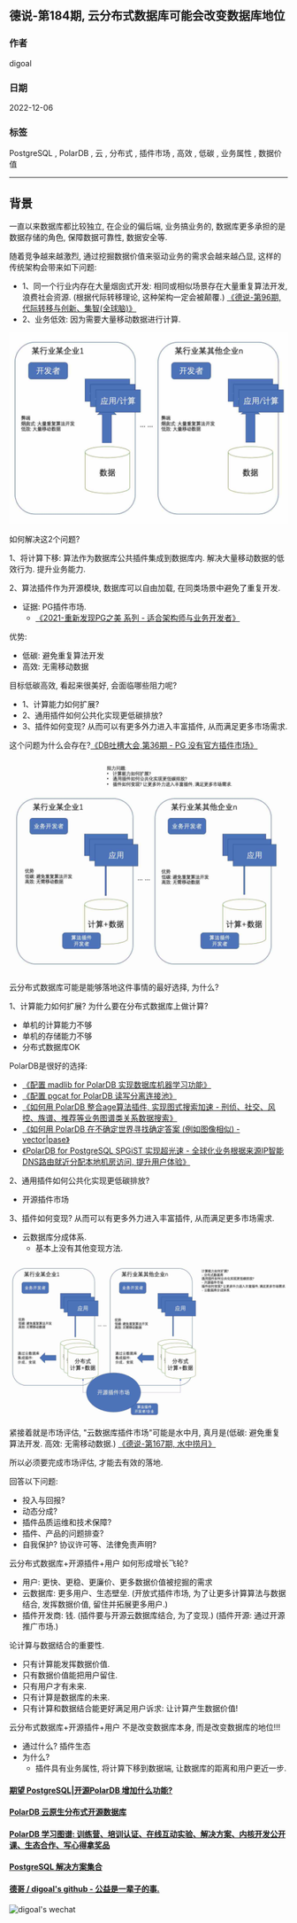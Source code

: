 ## 德说-第184期, 云分布式数据库可能会改变数据库地位   
                                            
### 作者                                            
digoal                                            
                                            
### 日期                                            
2022-12-06                                         
                                            
### 标签                                            
PostgreSQL , PolarDB , 云 , 分布式 , 插件市场 , 高效 , 低碳 , 业务属性 , 数据价值                     
                                            
----                                            
                                            
## 背景    
一直以来数据库都比较独立, 在企业的偏后端, 业务搞业务的, 数据库更多承担的是数据存储的角色, 保障数据可靠性, 数据安全等.    
  
随着竞争越来越激烈, 通过挖掘数据价值来驱动业务的需求会越来越凸显, 这样的传统架构会带来如下问题:    
- 1、同一个行业内存在大量烟囱式开发: 相同或相似场景存在大量重复算法开发, 浪费社会资源. (根据代际转移理论, 这种架构一定会被颠覆.)  [《德说-第96期, 代际转移与创新、集智(全球脑)》](../202205/20220514_03.md)    
- 2、业务低效: 因为需要大量移动数据进行计算.    
  
![pic](20221206_01_pic_001.jpg)    
  
如何解决这2个问题?    
  
1、将计算下移: 算法作为数据库公共插件集成到数据库内. 解决大量移动数据的低效行为. 提升业务能力.    
  
2、算法插件作为开源模块, 数据库可以自由加载, 在同类场景中避免了重复开发.   
- 证据:  PG插件市场.    
    - [《2021-重新发现PG之美 系列 - 适合架构师与业务开发者》](../202105/20210526_02.md)    
  
优势:   
- 低碳: 避免重复算法开发  
- 高效: 无需移动数据  
  
  
目标低碳高效, 看起来很美好, 会面临哪些阻力呢?       
- 1、计算能力如何扩展?  
- 2、通用插件如何公共化实现更低碳排放?  
- 3、插件如何变现? 从而可以有更多外力进入丰富插件, 从而满足更多市场需求.    
   
这个问题为什么会存在?[《DB吐槽大会,第36期 - PG 没有官方插件市场》](../202109/20210904_05.md)  
  
![pic](20221206_01_pic_002.jpg)    
  
云分布式数据库可能是能够落地这件事情的最好选择, 为什么?   
  
1、计算能力如何扩展? 为什么要在分布式数据库上做计算?    
- 单机的计算能力不够  
- 单机的存储能力不够  
- 分布式数据库OK  
  
PolarDB是很好的选择:  
- [《配置 madlib for PolarDB 实现数据库机器学习功能》](../202212/20221202_03.md)  
- [《配置 pgcat for PolarDB 读写分离连接池》](../202212/20221202_02.md)  
- [《如何用 PolarDB 整合age算法插件, 实现图式搜索加速 - 刑侦、社交、风控、族谱、推荐等业务图谱类关系数据搜索》](../202212/20221202_01.md)  
- [《如何用 PolarDB 在不确定世界寻找确定答案 (例如图像相似) - vector|pase》](../202212/20221201_02.md)  
- [《PolarDB for PostgreSQL SPGiST 实现超光速 - 全球化业务根据来源IP智能DNS路由就近分配本地机房访问, 提升用户体验》](../202211/20221130_01.md)  
  
2、通用插件如何公共化实现更低碳排放?  
- 开源插件市场  
  
3、插件如何变现? 从而可以有更多外力进入丰富插件, 从而满足更多市场需求.    
- 云数据库分成体系.  
    - 基本上没有其他变现方法.  
  
  
![pic](20221206_01_pic_003.jpg)    
  
  
紧接着就是市场评估, "云数据库插件市场"可能是水中月, 真月是(低碳: 避免重复算法开发. 高效: 无需移动数据.)   [《德说-第167期, 水中捞月》](../202210/20221027_01.md)    
  
所以必须要完成市场评估, 才能去有效的落地.    
  
回答以下问题:   
- 投入与回报?   
- 动态分成?   
- 插件品质运维和技术保障?   
- 插件、产品的问题排查?   
- 自我保护? 协议许可等、法律免责声明?   
  
  
  
云分布式数据库+开源插件+用户 如何形成增长飞轮?    
- 用户: 更快、更稳、更廉价、更多数据价值被挖掘的需求      
- 云数据库: 更多用户、生态壁垒.  (开放式插件市场, 为了让更多计算算法与数据结合, 发挥数据价值, 留住并拓展更多用户.)   
- 插件开发商: 钱. (插件要与开源云数据库结合, 为了变现.) (插件开源: 通过开源推广市场.)  
  
  
论计算与数据结合的重要性.  
- 只有计算能发挥数据价值.  
- 只有数据价值能把用户留住.  
- 只有用户才有未来.  
- 只有计算是数据库的未来.  
- 只有计算和数据结合能更好满足用户诉求: 让计算产生数据价值!    
  
  
  
云分布式数据库+开源插件+用户 不是改变数据库本身, 而是改变数据库的地位!!!  
- 通过什么? 插件生态  
- 为什么?  
    - 插件具有业务属性, 将计算下移到数据端, 让数据库的距离和用户更近一步.  
  
  
  
#### [期望 PostgreSQL|开源PolarDB 增加什么功能?](https://github.com/digoal/blog/issues/76 "269ac3d1c492e938c0191101c7238216")
  
  
#### [PolarDB 云原生分布式开源数据库](https://github.com/ApsaraDB "57258f76c37864c6e6d23383d05714ea")
  
  
#### [PolarDB 学习图谱: 训练营、培训认证、在线互动实验、解决方案、内核开发公开课、生态合作、写心得拿奖品](https://www.aliyun.com/database/openpolardb/activity "8642f60e04ed0c814bf9cb9677976bd4")
  
  
#### [PostgreSQL 解决方案集合](../201706/20170601_02.md "40cff096e9ed7122c512b35d8561d9c8")
  
  
#### [德哥 / digoal's github - 公益是一辈子的事.](https://github.com/digoal/blog/blob/master/README.md "22709685feb7cab07d30f30387f0a9ae")
  
  
![digoal's wechat](../pic/digoal_weixin.jpg "f7ad92eeba24523fd47a6e1a0e691b59")
  
